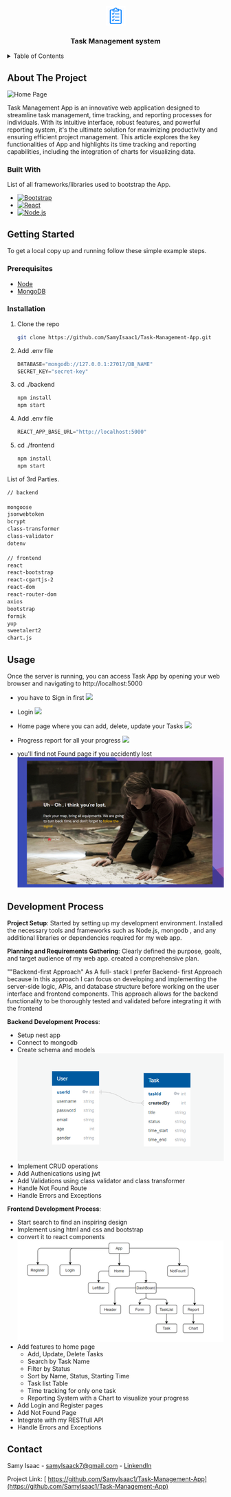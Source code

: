 
<br />
<div align="center">
  <img src="./front-end/src/assets/images/task.png" style="width:45px">
  <h3 align="center">Task Management system</h3>
</div>

<details>
  <summary>Table of Contents</summary>
  <ol>
    <li>
      <a href="#about-the-project">About The Project</a>
      <ul>
        <li><a href="#built-with">Built With</a></li>
      </ul>
    </li>
    <li>
      <a href="#getting-started">Getting Started</a>
      <ul>
        <li><a href="#prerequisites">Prerequisites</a></li>
        <li><a href="#installation">Installation</a></li>
      </ul>
    </li>
    <li><a href="#usage">Usage</a></li>
    <li><a href="#contact">Contact</a></li>
  </ol>
</details>



<!-- ABOUT THE PROJECT -->
## About The Project

![Home Page](./Home.jpg)


Task Management App is an innovative web application designed to streamline task management, time tracking, and reporting processes for individuals. With its intuitive interface, robust features, and powerful reporting system, it's the ultimate solution for maximizing productivity and ensuring efficient project management. This article explores the key functionalities of App and highlights its time tracking and reporting capabilities, including the integration of charts for visualizing data.




### Built With

List of all frameworks/libraries used to bootstrap the App.

* [![Bootstrap][Bootstrap.com]][Bootstrap-url]
* [![React][React.js]][React-url]
* [![Node.js][Node.com]](Node-url)




<!-- GETTING STARTED -->
## Getting Started

To get a local copy up and running follow these simple example steps.

### Prerequisites

* [Node](https://nodejs.org/en)
* [MongoDB](https://www.mongodb.com/)

### Installation


1. Clone the repo
   
   ```sh
   git clone https://github.com/SamyIsaac1/Task-Management-App.git
   ```
2. Add .env file  
   ```js
   DATABASE="mongodb://127.0.0.1:27017/DB_NAME"
   SECRET_KEY="secret-key"
   ```

3. cd ./backend
   ```sh
   npm install
   npm start
   ```
4. Add .env file  
   ```js
   REACT_APP_BASE_URL="http://localhost:5000"
   ```

5. cd ./frontend
   ```sh
   npm install
   npm start
   ```
List of 3rd Parties.
```sh
// backend

mongoose
jsonwebtoken
bcrypt
class-transformer
class-validator
dotenv

// frontend
react 
react-bootstrap
react-cgartjs-2
react-dom
react-router-dom
axios
bootstrap
formik
yup
sweetalert2
chart.js
```


<!-- USAGE EXAMPLES -->
## Usage
Once the server is running, you can access Task App by opening your web browser and navigating to http://localhost:5000

- you have to Sign in first
![](./Register.jpg)

- Login 
![](/Login.jpg)

- Home page where you can add, delete, update your Tasks
![](/Home.jpg)

- Progress report for all your progress
![](/report.jpg)

- you'll find not Found page if you accidently lost 
![](/notFound.jpg)
<!-- ROADMAP -->
## Development Process


**Project Setup**: Started by setting up my development environment. Installed the necessary tools and frameworks such as Node.js, mongodb , and any additional libraries or dependencies required for my web app.

**Planning and Requirements Gathering**: Clearly defined the purpose, goals, and target audience of my web app. created a comprehensive plan.


""Backend-first Approach"
As A full- stack I prefer Backend- first Approach because In this approach I can focus on developing and implementing the server-side logic, APIs, and database structure before working on the user interface and frontend components. This approach allows for the backend functionality to be thoroughly tested and validated before integrating it with the frontend

**Backend Development Process**: 
- Setup nest app 
- Connect to mongodb 
- Create schema and models
  ![Shema](./ERD.jpg)
- Implement CRUD operations
- Add Authenications using jwt
- Add Validations using class validator and class transformer
- Handle Not Found Route
- Handle Errors and Exceptions 


**Frontend Development Process**:
- Start search to find an inspiring design 
- Implement using html and css and bootstrap
- convert it to react components
![React Tree](./React%20Tree.jpg)
- Add features to home page
    - Add, Update, Delete Tasks
    - Search by Task Name
    - Filter by Status
    - Sort by Name, Status, Starting Time
    - Task list Table
    - Time tracking for only one task
    - Reporting System with a Chart to visualize your progress 
- Add Login and Register pages  
- Add Not Found Page
- Integrate with my RESTfull API
- Handle Errors and Exceptions


<!-- CONTACT -->
## Contact

Samy Isaac - samyIsaack7@gmail.com - [LinkendIn](https://www.linkedin.com/in/samy-isaac/) 


Project Link: [ https://github.com/SamyIsaac1/Task-Management-App](https://github.com/SamyIsaac1/Task-Management-App)

[React.js]: https://img.shields.io/badge/React-20232A?style=for-the-badge&logo=react&logoColor=61DAFB
[React-url]: https://reactjs.org/

[Bootstrap.com]: https://img.shields.io/badge/Bootstrap-563D7C?style=for-the-badge&logo=bootstrap&logoColor=white
[Bootstrap-url]: https://getbootstrap.com

[Node.com]:https://img.shields.io/badge/Node.js-18.x-green?style=for-the-badge&logo=node.js&logoColor=white
[Node-url]: https://nodejs.org/ 
